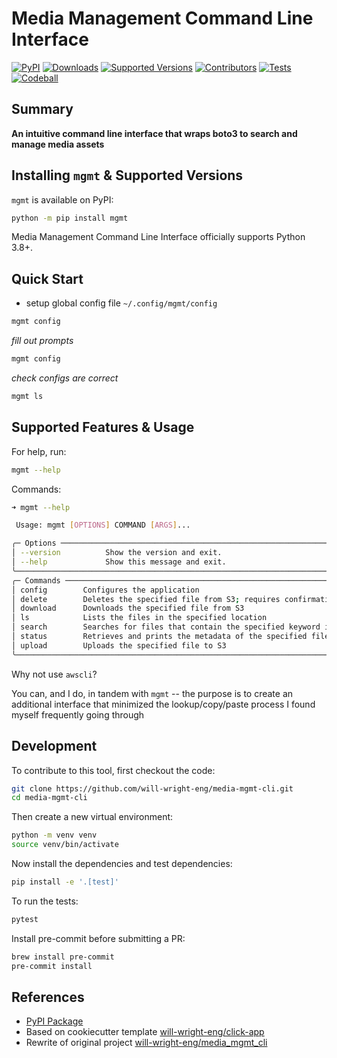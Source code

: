 # Media Management Command Line Interface

[![PyPI](https://img.shields.io/pypi/v/mgmt)](https://pypi.org/project/mgmt/)
[![Downloads](https://static.pepy.tech/badge/mgmt/month)](https://pepy.tech/project/mgmt)
[![Supported Versions](https://img.shields.io/badge/python-3.8%20%7C%203.9%20%7C%203.10%20%7C%203.11-blue)](https://pypi.org/project/mgmt/)
[![Contributors](https://img.shields.io/github/contributors/will-wright-eng/media-mgmt-cli.svg)](https://github.com/will-wright-eng/media-mgmt-cli/graphs/contributors)
[![Tests](https://github.com/will-wright-eng/media-mgmt-cli/workflows/Test/badge.svg)](https://github.com/will-wright-eng/media-mgmt-cli/actions?query=workflow%3ATest)
[![Codeball](https://github.com/will-wright-eng/media-mgmt-cli/actions/workflows/codeball.yml/badge.svg)](https://github.com/will-wright-eng/media-mgmt-cli/actions/workflows/codeball.yml)


## Summary

**An intuitive command line interface that wraps boto3 to search and manage media assets**

## Installing `mgmt` & Supported Versions

`mgmt` is available on PyPI:

```bash
python -m pip install mgmt
```

Media Management Command Line Interface officially supports Python 3.8+.

## Quick Start

- setup global config file `~/.config/mgmt/config`

```bash
mgmt config
```

*fill out prompts*

```bash
mgmt config
```

*check configs are correct*

```bash
mgmt ls
```

## Supported Features & Usage

For help, run:

```bash
mgmt --help
```

Commands:

```bash
➜ mgmt --help

 Usage: mgmt [OPTIONS] COMMAND [ARGS]...

╭─ Options ───────────────────────────────────────────────────────────────────────────────────────────────────────╮
│ --version          Show the version and exit.                                                                   │
│ --help             Show this message and exit.                                                                  │
╰─────────────────────────────────────────────────────────────────────────────────────────────────────────────────╯
╭─ Commands ──────────────────────────────────────────────────────────────────────────────────────────────────────╮
│ config        Configures the application                                                                        │
│ delete        Deletes the specified file from S3; requires confirmation                                         │
│ download      Downloads the specified file from S3                                                              │
│ ls            Lists the files in the specified location                                                         │
│ search        Searches for files that contain the specified keyword in their names                              │
│ status        Retrieves and prints the metadata of the specified file                                           │
│ upload        Uploads the specified file to S3                                                                  │
╰─────────────────────────────────────────────────────────────────────────────────────────────────────────────────╯
```

Why not use `awscli`?

You can, and I do, in tandem with `mgmt` -- the purpose is to create an additional interface that minimized the lookup/copy/paste process I found myself frequently going through

## Development

To contribute to this tool, first checkout the code:

```bash
git clone https://github.com/will-wright-eng/media-mgmt-cli.git
cd media-mgmt-cli
```

Then create a new virtual environment:

```bash
python -m venv venv
source venv/bin/activate
```

Now install the dependencies and test dependencies:

```bash
pip install -e '.[test]'
```

To run the tests:

```bash
pytest
```

Install pre-commit before submitting a PR:

```bash
brew install pre-commit
pre-commit install
```

## References

- [PyPI Package](https://pypi.org/project/mgmt)
- Based on cookiecutter template [will-wright-eng/click-app](https://github.com/will-wright-eng/click-app)
- Rewrite of original project [will-wright-eng/media_mgmt_cli](https://github.com/will-wright-eng/media_mgmt_cli)
